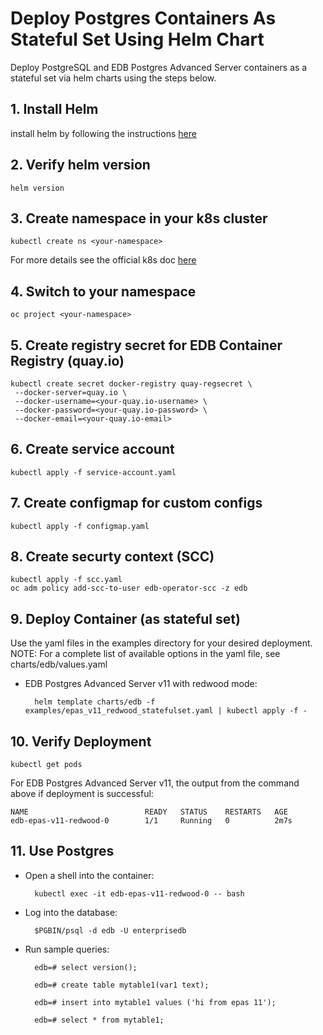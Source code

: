 # Deploy Postgres Containers As Stateful Set Using Helm Chart
Deploy PostgreSQL and EDB Postgres Advanced Server containers as a stateful set via helm charts using the steps below. 

## 1. Install Helm
install helm by following the instructions [here](https://helm.sh/docs/intro/install/)


## 2. Verify helm version

    helm version

## 3. Create namespace in your k8s cluster
    kubectl create ns <your-namespace>
For more details see the official k8s doc [here](https://kubernetes.io/docs/tasks/administer-cluster/namespaces/#creating-a-new-namespace)

## 4. Switch to your namespace

    oc project <your-namespace>
 

## 5. Create registry secret for EDB Container Registry (quay.io)
    kubectl create secret docker-registry quay-regsecret \
     --docker-server=quay.io \
 	 --docker-username=<your-quay.io-username> \
 	 --docker-password=<your-quay.io-password> \
 	 --docker-email=<your-quay.io-email>

## 6. Create service account
    kubectl apply -f service-account.yaml

## 7. Create configmap for custom configs
    kubectl apply -f configmap.yaml

## 8. Create securty context (SCC) 
    kubectl apply -f scc.yaml
    oc adm policy add-scc-to-user edb-operator-scc -z edb

## 9. Deploy Container (as stateful set)
Use the yaml files in the examples directory for your desired deployment.
NOTE: For a complete list of available options in the yaml file, see charts/edb/values.yaml

- EDB Postgres Advanced Server v11 with redwood mode:

        helm template charts/edb -f examples/epas_v11_redwood_statefulset.yaml | kubectl apply -f -
 

## 10. Verify Deployment
    kubectl get pods

For EDB Postgres Advanced Server v11, the output from the command above if deployment is successful:

    NAME                          READY   STATUS    RESTARTS   AGE
    edb-epas-v11-redwood-0        1/1     Running   0          2m7s


## 11. Use Postgres

- Open a shell into the container:

        kubectl exec -it edb-epas-v11-redwood-0 -- bash

- Log into the database:

        $PGBIN/psql -d edb -U enterprisedb

- Run sample queries:

        edb=# select version();

        edb=# create table mytable1(var1 text);

        edb=# insert into mytable1 values ('hi from epas 11');

        edb=# select * from mytable1;
